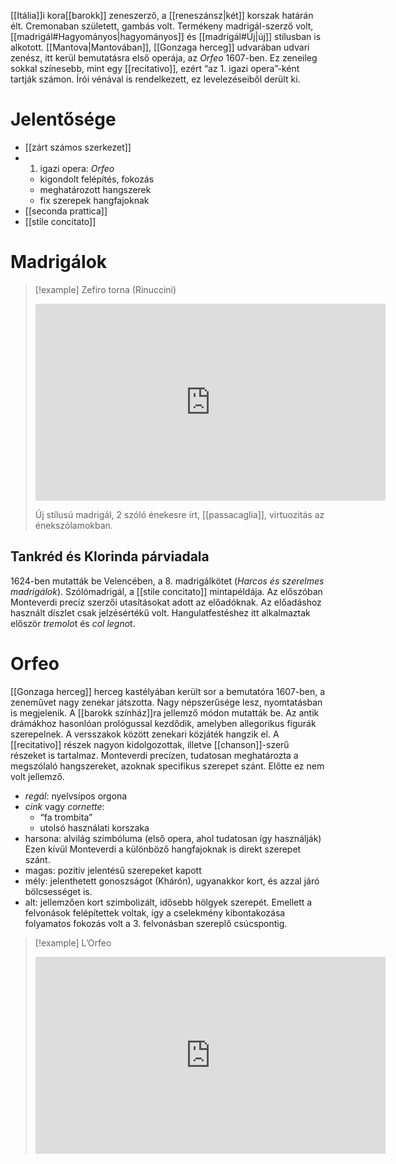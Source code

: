 [[Itália]]i kora[[barokk]] zeneszerző, a [[reneszánsz|két]] korszak határán élt. Cremonaban született, gambás volt. Termékeny madrigál-szerző volt, [[madrigál#Hagyományos|hagyományos]] és [[madrigál#Új|új]] stílusban is alkotott.
[[Mantova|Mantovában]], [[Gonzaga herceg]] udvarában udvari zenész, itt kerül bemutatásra első operája, az *Orfeo* 1607-ben. Ez zeneileg sokkal színesebb, mint egy [[recitativo]], ezért “az 1. igazi opera”-ként tartják számon.
Írói vénával is rendelkezett, ez levelezéseiből derült ki.
# Jelentősége
- [[zárt számos szerkezet]]
- 1. igazi opera: *Orfeo*
	- kigondolt felépítés, fokozás
	- meghatározott hangszerek
	- fix szerepek hangfajoknak
- [[seconda prattica]]
- [[stile concitato]]
# Madrigálok

>[!example] Zefiro torna (Rinuccini)
><iframe width="560" height="315" src="https://www.youtube-nocookie.com/embed/zq49rymjvNg?si=2gLX9c4AS0R_XOeM" title="YouTube video player" frameborder="0" allow="accelerometer; autoplay; clipboard-write; encrypted-media; gyroscope; picture-in-picture; web-share" allowfullscreen></iframe>
>
>Új stílusú madrigál, 2 szóló énekesre írt, [[passacaglia]], virtuozitás az énekszólamokban.

## Tankréd és Klorinda párviadala
1624-ben mutatták be Velencében, a 8. madrigálkötet (*Harcos és szerelmes madrigálok*). Szólómadrigál, a [[stile concitato]] mintapéldája. 
Az előszóban Monteverdi precíz szerzői utasításokat adott az előadóknak. Az előadáshoz használt díszlet csak jelzésértékű volt. Hangulatfestéshez itt alkalmaztak először *tremolo*t és *col legno*t.
# Orfeo
[[Gonzaga herceg]] herceg kastélyában került sor a bemutatóra 1607-ben, a zeneművet nagy zenekar játszotta. Nagy népszerűsége lesz, nyomtatásban is megjelenik. A [[barokk színház]]ra jellemző módon mutatták be.
Az antik drámákhoz hasonlóan prológussal kezdődik, amelyben allegorikus figurák szerepelnek. A versszakok között zenekari közjáték hangzik el. 
A [[recitativo]] részek nagyon kidolgozottak, illetve [[chanson]]-szerű részeket is tartalmaz.
Monteverdi precízen, tudatosan meghatározta a megszólaló hangszereket, azoknak specifikus szerepet szánt. Előtte ez nem volt jellemző.
- *regál*: nyelvsípos orgona
- *cink* vagy *cornette*: 
	- “fa trombita”
	- utolsó használati korszaka
- harsona: alvilág szimbóluma (első opera, ahol tudatosan így használják)
Ezen kívül Monteverdi a különböző hangfajoknak is direkt szerepet szánt.
- magas: pozitív jelentésű szerepeket kapott
- mély: jelenthetett gonoszságot (Khárón), ugyanakkor kort, és azzal járó bölcsességet is.
- alt: jellemzően kort szimbolizált, idősebb hölgyek szerepét.
Emellett a felvonások felépítettek voltak, így a cselekmény kibontakozása folyamatos fokozás volt a 3. felvonásban szereplő csúcspontig.

>[!example] L’Orfeo
><iframe width="560" height="315" src="https://www.youtube-nocookie.com/embed/UyL7YYUo9y0?si=dNz4d_d5A5ekG1aP" title="YouTube video player" frameborder="0" allow="accelerometer; autoplay; clipboard-write; encrypted-media; gyroscope; picture-in-picture; web-share" allowfullscreen></iframe>




